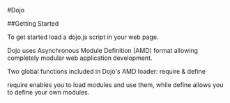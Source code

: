 #Dojo

##Getting Started

To get started load a dojo.js script in your web page.

<script src="//ajax.googleapis.com/ajax/libs/dojo/1.10.4/dojo/dojo.js"
            data-dojo-config="async: true"></script>

Dojo uses Asynchronous Module Definition (AMD) format allowing completely modular web application development.

Two global functions included in Dojo's AMD loader: require & define

require enables you to load modules and use them, while define allows you to define your own modules.  
